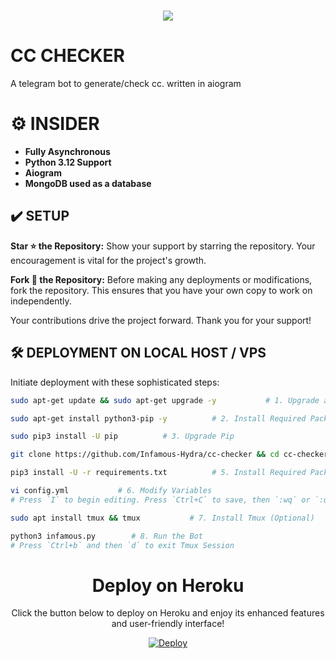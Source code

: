 <h1 align="center"><img src="./.github/chickencc.gif" /></h1>

# CC CHECKER

A telegram bot to generate/check cc. written in aiogram

# ⚙️ INSIDER

- **Fully Asynchronous**
- **Python 3.12 Support**
- **Aiogram**
- **MongoDB used as a database**

## ✔️ SETUP

**Star ⭐ the Repository:**
Show your support by starring the repository. Your encouragement is vital for the project's growth.

**Fork 🍴 the Repository:**
Before making any deployments or modifications, fork the repository. This ensures that you have your own copy to work on independently. 

Your contributions drive the project forward. Thank you for your support!

## 🛠️ DEPLOYMENT ON LOCAL HOST / VPS

Initiate deployment with these sophisticated steps:

```bash
sudo apt-get update && sudo apt-get upgrade -y           # 1. Upgrade and Update System

sudo apt-get install python3-pip -y          # 2. Install Required Packages

sudo pip3 install -U pip          # 3. Upgrade Pip

git clone https://github.com/Infamous-Hydra/cc-checker && cd cc-checker           # 4. Clone the Repository

pip3 install -U -r requirements.txt          # 5. Install Required Packages

vi config.yml           # 6. Modify Variables
# Press `I` to begin editing. Press `Ctrl+C` to save, then `:wq` or `:qa` to exit.

sudo apt install tmux && tmux           # 7. Install Tmux (Optional)

python3 infamous.py        # 8. Run the Bot
# Press `Ctrl+b` and then `d` to exit Tmux Session
```

<h1 align="center">Deploy on Heroku</h1>

<p align="center">Click the button below to deploy on Heroku and enjoy its enhanced features and user-friendly interface!</p>

<p align="center">
    <a href="https://heroku.com/deploy?template=https://github.com/Infamous-Hydra/cc-checker">
        <img src="https://www.herokucdn.com/deploy/button.svg" alt="Deploy">
    </a>
</p>
